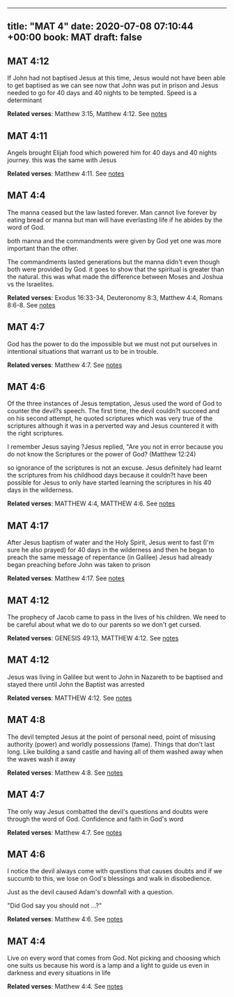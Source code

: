 
---
title: "MAT 4"
date: 2020-07-08 07:10:44 +00:00
book: MAT
draft: false
---

## MAT 4:12

If John had not baptised Jesus at this time, Jesus would not have been able to get baptised as we can see now that John was put in prison and Jesus needed to go for 40 days and 40 nights to be tempted. Speed is a determinant

**Related verses**: Matthew 3:15, Matthew 4:12. See [notes](https://my.bible.com/notes/3468993446705619094)


## MAT 4:11

Angels brought Elijah food which powered him for 40 days and 40 nights journey. this was the same with Jesus

**Related verses**: Matthew 4:11. See [notes](https://my.bible.com/notes/3468992208161202318)


## MAT 4:4

The manna ceased but the law lasted forever. Man cannot live forever by eating bread or manna but man will have everlasting life if he abides by the word of God.

both manna and the commandments were given by God yet one was more important than the other.

The commandments lasted generations but the manna didn't even though both were provided by God. it goes to show that the spiritual is greater than the natural. this was what made the difference between Moses and Joshua vs the Israelites.

**Related verses**: Exodus 16:33-34, Deuteronomy 8:3, Matthew 4:4, Romans 8:6-8. See [notes](https://my.bible.com/notes/3453783682023416530)


## MAT 4:7

God has the power to do the impossible but we must not put ourselves in intentional situations that warrant us to be in trouble.

**Related verses**: Matthew 4:7. See [notes](https://my.bible.com/notes/3266037678508598178)


## MAT 4:6

Of the three instances of Jesus temptation, Jesus used the word of God to counter the devil?s speech. The first time, the devil couldn?t succeed and on his second attempt, he quoted scriptures which was very true of the scriptures although it was in a perverted way and Jesus countered it with the right scriptures.

I remember Jesus saying ?Jesus replied, "Are you not in error because you do not know the Scriptures or the power of God? (Matthew 12:24) 

so ignorance of the scriptures is not an excuse. Jesus definitely had learnt the scriptures from his childhood days because it couldn?t have been possible for Jesus to only have started learning the scriptures in his 40 days in the wilderness.

**Related verses**: MATTHEW 4:4, MATTHEW 4:6. See [notes](https://my.bible.com/notes/2814637979988648178)


## MAT 4:17

After Jesus baptism of water and the Holy Spirit, Jesus went to fast (I'm sure he also prayed) for 40 days in the wilderness and then he began to preach the same message of repentance (in  Galilee) Jesus had already began preaching before John was taken to prison

**Related verses**: Matthew 4:17. See [notes](https://my.bible.com/notes/2693471414577258558)


## MAT 4:12

The prophecy of Jacob came to pass in the lives of his children. We need to be careful about what we do to our parents so we don't get cursed.

**Related verses**: GENESIS 49:13, MATTHEW 4:12. See [notes](https://my.bible.com/notes/2693469445619965996)


## MAT 4:12

Jesus was living in Galilee but went to John in Nazareth to be baptised and stayed there until John the Baptist was arrested

**Related verses**: MATTHEW 4:12. See [notes](https://my.bible.com/notes/2693467500956082205)


## MAT 4:8

The devil tempted Jesus at the point of personal need, point of misusing authority (power) and worldly possessions (fame). Things that don't last long. Like building a sand castle and having all of them washed away when the waves wash it away

**Related verses**: Matthew 4:8. See [notes](https://my.bible.com/notes/2496799983505498238)


## MAT 4:7

The only way Jesus combatted the devil's questions and doubts were through the word of God. Confidence and faith in God's word

**Related verses**: Matthew 4:7. See [notes](https://my.bible.com/notes/2496799983497109629)


## MAT 4:6

I notice the devil always come with questions that causes doubts and if we succumb to this, we lose on God's blessings and walk in disobedience.

Just as the devil caused Adam's downfall with  a  question.

"Did God say you should not ...?"

**Related verses**: Matthew 4:6. See [notes](https://my.bible.com/notes/2496799983488721020)


## MAT 4:4

Live on every word that comes from God. Not picking and choosing which one suits us because his word is a lamp and a light to guide us even in darkness and every situations in life

**Related verses**: Matthew 4:4. See [notes](https://my.bible.com/notes/2496799983505498239)

